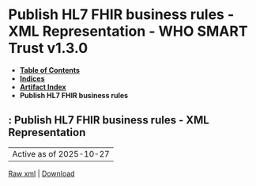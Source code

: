 # Publish HL7 FHIR business rules - XML Representation - WHO SMART Trust v1.3.0

* [**Table of Contents**](toc.md)
* [**Indices**](indices.md)
* [**Artifact Index**](artifacts.md)
* **Publish HL7 FHIR business rules**

## : Publish HL7 FHIR business rules - XML Representation

| |
| :--- |
| Active as of 2025-10-27 |

[Raw xml](Requirements-PublishBusinessRulesFHIR.xml) | [Download](Requirements-PublishBusinessRulesFHIR.xml)

